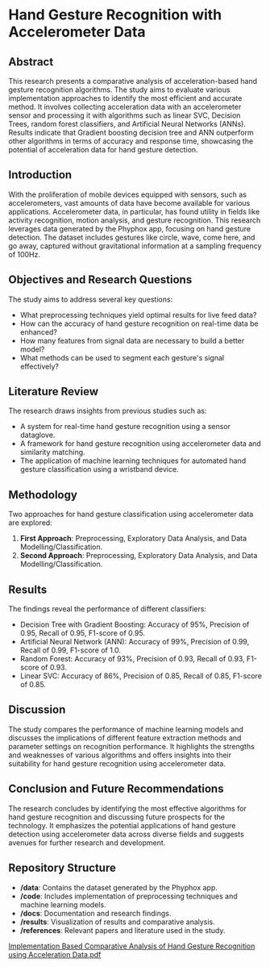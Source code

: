 # Hand Gesture Recognition with Accelerometer Data

## Abstract
This research presents a comparative analysis of acceleration-based hand gesture recognition algorithms. The study aims to evaluate various implementation approaches to identify the most efficient and accurate method. It involves collecting acceleration data with an accelerometer sensor and processing it with algorithms such as linear SVC, Decision Trees, random forest classifiers, and Artificial Neural Networks (ANNs). Results indicate that Gradient boosting decision tree and ANN outperform other algorithms in terms of accuracy and response time, showcasing the potential of acceleration data for hand gesture detection.

## Introduction
With the proliferation of mobile devices equipped with sensors, such as accelerometers, vast amounts of data have become available for various applications. Accelerometer data, in particular, has found utility in fields like activity recognition, motion analysis, and gesture recognition. This research leverages data generated by the Phyphox app, focusing on hand gesture detection. The dataset includes gestures like circle, wave, come here, and go away, captured without gravitational information at a sampling frequency of 100Hz.

## Objectives and Research Questions
The study aims to address several key questions:
- What preprocessing techniques yield optimal results for live feed data?
- How can the accuracy of hand gesture recognition on real-time data be enhanced?
- How many features from signal data are necessary to build a better model?
- What methods can be used to segment each gesture's signal effectively?

## Literature Review
The research draws insights from previous studies such as:
- A system for real-time hand gesture recognition using a sensor dataglove.
- A framework for hand gesture recognition using accelerometer data and similarity matching.
- The application of machine learning techniques for automated hand gesture classification using a wristband device.

## Methodology
Two approaches for hand gesture classification using accelerometer data are explored:
1. **First Approach**: Preprocessing, Exploratory Data Analysis, and Data Modelling/Classification.
2. **Second Approach**: Preprocessing, Exploratory Data Analysis, and Data Modelling/Classification.

## Results
The findings reveal the performance of different classifiers:
- Decision Tree with Gradient Boosting: Accuracy of 95%, Precision of 0.95, Recall of 0.95, F1-score of 0.95.
- Artificial Neural Network (ANN): Accuracy of 99%, Precision of 0.99, Recall of 0.99, F1-score of 1.0.
- Random Forest: Accuracy of 93%, Precision of 0.93, Recall of 0.93, F1-score of 0.93.
- Linear SVC: Accuracy of 86%, Precision of 0.85, Recall of 0.85, F1-score of 0.85.

## Discussion
The study compares the performance of machine learning models and discusses the implications of different feature extraction methods and parameter settings on recognition performance. It highlights the strengths and weaknesses of various algorithms and offers insights into their suitability for hand gesture recognition using accelerometer data.

## Conclusion and Future Recommendations
The research concludes by identifying the most effective algorithms for hand gesture recognition and discussing future prospects for the technology. It emphasizes the potential applications of hand gesture detection using accelerometer data across diverse fields and suggests avenues for further research and development.

## Repository Structure
- **/data**: Contains the dataset generated by the Phyphox app.
- **/code**: Includes implementation of preprocessing techniques and machine learning models.
- **/docs**: Documentation and research findings.
- **/results**: Visualization of results and comparative analysis.
- **/references**: Relevant papers and literature used in the study.

  
[Implementation Based Comparative Analysis of Hand Gesture Recognition using Acceleration Data.pdf](https://github.com/deepak6174/Hand-Gesture-Recognition/files/15032141/Implementation.Based.Comparative.Analysis.of.Hand.Gesture.Recognition.using.Acceleration.Data.pdf)

